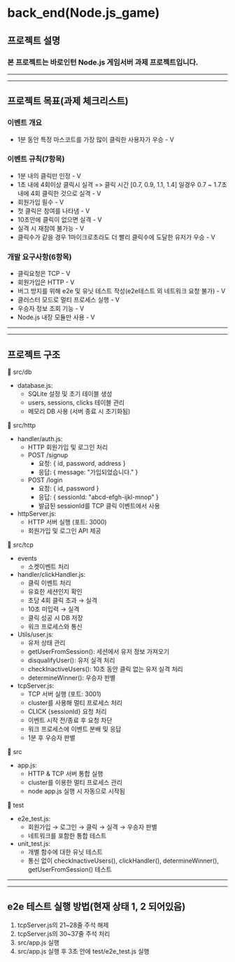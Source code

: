 # back_end(Node.js_game)

## 프로젝트 설명

### 본 프로젝트는 바로인턴 Node.js 게임서버 과제 프로젝트입니다.

---

---

## 프로젝트 목표(과제 체크리스트)

### 이벤트 개요

- 1분 동안 특정 마스코트를 가장 많이 클릭한 사용자가 우승 - V

### 이벤트 규칙(7항목)

- 1분 내의 클릭만 인정 - V
- 1초 내에 4회이상 클릭시 실격 => 클릭 시간 [0.7, 0.9, 1.1, 1.4] 일경우 0.7 ~ 1.7초 내에 4회 클릭한 것으로 실격 - V
- 회원가입 필수 - V
- 첫 클릭은 참여를 나타냄 - V
- 10초안에 클릭이 없으면 실격 - V
- 실격 시 재참여 불가능 - V
- 클릭수가 같을 경우 1마이크로초라도 더 빨리 클릭수에 도달한 유저가 우승 - V

### 개발 요구사항(6항목)

- 클릭요청은 TCP - V
- 회원가입은 HTTP - V
- 버그 방지를 위해 e2e 및 유닛 테스트 작성(e2e테스트 외 네트워크 요청 불가) - V
- 클러스터 모드로 멀티 프로세스 실행 - V
- 우승자 정보 조회 기능 - V
- Node.js 내장 모듈만 사용 - V

---

---

## 프로젝트 구조

📂 src/db

- database.js:
  - SQLite 설정 및 초기 테이블 생성
  - users, sessions, clicks 테이블 관리
  - 메모리 DB 사용 (서버 종료 시 초기화됨)

📂 src/http

- handler/auth.js:
  - HTTP 회원가입 및 로그인 처리
  - POST /signup
    - 요청: { id, password, address }
    - 응답: { message: "가입되었습니다." }
  - POST /login
    - 요청: { id, password }
    - 응답: { sessionId: "abcd-efgh-ijkl-mnop" }
    - 발급된 sessionId를 TCP 클릭 이벤트에서 사용
- httpServer.js:
  - HTTP 서버 실행 (포트: 3000)
  - 회원가입 및 로그인 API 제공

📂 src/tcp

- events
  - 소켓이벤트 처리
- handler/clickHandler.js:
  - 클릭 이벤트 처리
  - 유효한 세션인지 확인
  - 초당 4회 클릭 초과 → 실격
  - 10초 미입력 → 실격
  - 클릭 성공 시 DB 저장
  - 워크 프로세스와 통신
- Utils/user.js:
  - 유저 상태 관리
  - getUserFromSession(): 세션에서 유저 정보 가져오기
  - disqualifyUser(): 유저 실격 처리
  - checkInactiveUsers(): 10초 동안 클릭 없는 유저 실격 처리
  - determineWinner(): 우승자 판별
- tcpServer.js:
  - TCP 서버 실행 (포트: 3001)
  - cluster를 사용해 멀티 프로세스 처리
  - CLICK {sessionId} 요청 처리
  - 이벤트 시작 전/종료 후 요청 차단
  - 워크 프로세스에 이벤트 분배 및 응답
  - 1분 후 우승자 판별

📂 src

- app.js:
  - HTTP & TCP 서버 통합 실행
  - cluster를 이용한 멀티 프로세스 관리
  - node app.js 실행 시 자동으로 시작됨

📂 test

- e2e_test.js:
  - 회원가입 → 로그인 → 클릭 → 실격 → 우승자 판별
  - 네트워크를 포함한 통합 테스트
- unit_test.js:
  - 개별 함수에 대한 유닛 테스트
  - 통신 없이 checkInactiveUsers(), clickHandler(), determineWinner(), getUserFromSession() 테스트

---

---

## e2e 테스트 실행 방법(현재 상태 1, 2 되어있음)

1. tcpServer.js의 21~28줄 주석 해제
2. tcpServer.js의 30~37줄 주석 처리
3. src/app.js 실행
4. src/app.js 실행 후 3초 안에 test/e2e_test.js 실행
